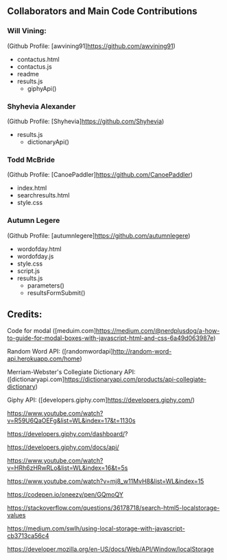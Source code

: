 
## Collaborators and Main Code Contributions

### Will Vining:
(Github Profile: [awvining91]https://github.com/awvining91)
- contactus.html
- contactus.js
- readme
- results.js
    - giphyApi()

### Shyhevia Alexander
(Github Profile: [Shyhevia]https://github.com/Shyhevia)
- results.js
    - dictionaryApi()

### Todd McBride
(Github Profile: [CanoePaddler]https://github.com/CanoePaddler)
- index.html
- searchresults.html 
- style.css

### Autumn Legere
(Github Profile: [autumnlegere]https://github.com/autumnlegere)
- wordofday.html
- wordofday.js
- style.css
- script.js
- results.js 
    - parameters()
    - resultsFormSubmit()


## Credits:

Code for modal ([meduim.com]https://medium.com/@nerdplusdog/a-how-to-guide-for-modal-boxes-with-javascript-html-and-css-6a49d063987e)

Random Word API: ([randomwordapi]http://random-word-api.herokuapp.com/home)

Merriam-Webster's Collegiate Dictionary API: ([dictionaryapi.com]https://dictionaryapi.com/products/api-collegiate-dictionary)

Giphy API: ([developers.giphy.com]https://developers.giphy.com/)

https://www.youtube.com/watch?v=R59U6QaOEFg&list=WL&index=17&t=1130s

https://developers.giphy.com/dashboard/?

https://developers.giphy.com/docs/api/

https://www.youtube.com/watch?v=HRh6zHRwRLo&list=WL&index=16&t=5s

https://www.youtube.com/watch?v=mj8_w11MvH8&list=WL&index=15

https://codepen.io/oneezy/pen/GQmoQY

https://stackoverflow.com/questions/36178718/search-html5-localstorage-values

https://medium.com/swlh/using-local-storage-with-javascript-cb3713ca56c4

https://developer.mozilla.org/en-US/docs/Web/API/Window/localStorage



